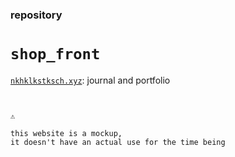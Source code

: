 ###



### repository
# `shop_front`
[`nkhklkstksch.xyz`](https://nkhklkstksch.xyz): journal and portfolio



```


⚠️

this website is a mockup,
it doesn't have an actual use for the time being

```
